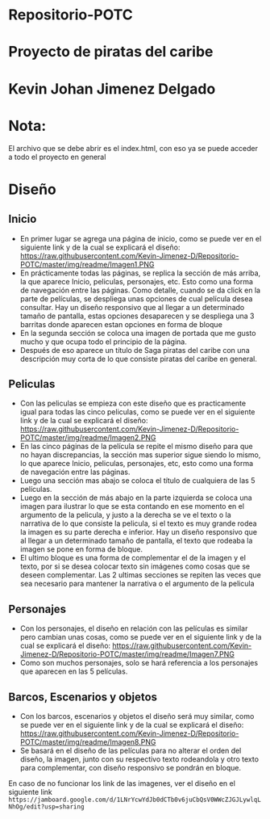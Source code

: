 # Repositorio-POTC
# Proyecto de piratas del caribe
# Kevin Johan Jimenez Delgado

# Nota:
El archivo que se debe abrir es el index.html, con eso ya se puede acceder a todo el proyecto en general

# Diseño
## Inicio
- En primer lugar se agrega una página de inicio, como se puede ver en el siguiente link y de la cual se explicará el diseño:
https://raw.githubusercontent.com/Kevin-Jimenez-D/Repositorio-POTC/master/img/readme/Imagen1.PNG
- En prácticamente todas las páginas, se replica la sección de más arriba, la que aparece Inicio, peliculas, personajes, etc. Esto como una forma de navegación entre las páginas.
  Como detalle, cuando se da click en la parte de películas, se despliega unas opciones de cual película desea consultar. Hay un diseño responsivo que al llegar a un determinado
  tamaño de pantalla, estas opciones desaparecen y se despliega una 3 barritas donde aparecen estan opciones en forma de bloque
- En la segunda sección se coloca una imagen de portada que me gusto mucho y que ocupa todo el principio de la página.
- Después de eso aparece un título de Saga piratas del caribe con una descripción muy corta de lo que consiste piratas del caribe en general.

## Peliculas
- Con las peliculas se empieza con este diseño que es practicamente igual para todas las cinco peliculas, como se puede ver en el siguiente link y de la cual se explicará el diseño:
  https://raw.githubusercontent.com/Kevin-Jimenez-D/Repositorio-POTC/master/img/readme/Imagen2.PNG
- En las cinco páginas de la película se repite el mismo diseño para que no hayan discrepancias, la sección mas superior sigue siendo lo mismo, lo que aparece
  Inicio, peliculas, personajes, etc, esto como una forma de navegación entre las páginas.
- Luego una sección mas abajo se coloca el título de cualquiera de las 5 películas.
- Luego en la sección de más abajo en la parte izquierda se coloca una imagen para ilustrar lo que se esta contando en ese momento en el argumento de la pelicula, y justo a la derecha
  se ve el texto o la narrativa de lo que consiste la pelicula, si el texto es muy grande rodea la imagen es su parte derecha e inferior. Hay un diseño responsivo que al llegar a un
  determinado tamaño de pantalla, el texto que rodeaba la imagen se pone en forma de bloque.
- El ultimo bloque es una forma de complementar el de la imagen y el texto, por si se desea colocar texto sin imágenes como cosas que se deseen complementar. Las 2 ultimas secciones
  se repiten las veces que sea necesario para mantener la narrativa o el argumento de la pelicula

## Personajes
- Con los personajes, el diseño en relación con las películas es similar pero cambian unas cosas, como se puede ver en el siguiente link y de la cual se explicará el diseño:
  https://raw.githubusercontent.com/Kevin-Jimenez-D/Repositorio-POTC/master/img/readme/Imagen7.PNG
- Como son muchos personajes, solo se hará referencia a los personajes que aparecen en las 5 películas.

## Barcos, Escenarios y objetos
- Con los barcos, escenarios y objetos el diseño será muy similar, como se puede ver en el siguiente link y de la cual se explicará el diseño:
  https://raw.githubusercontent.com/Kevin-Jimenez-D/Repositorio-POTC/master/img/readme/Imagen8.PNG
- Se basará en el diseño de las películas para no alterar el orden del diseño, la imagen, junto con su respectivo texto rodeandola y otro texto para complementar, con diseño responsivo
  se pondrán en bloque.

En caso de no funcionar los link de las imagenes, ver el diseño en el siguiente link
``` https://jamboard.google.com/d/1LNrYcwYdJb0dCTb0v6juCbQsV0WWcZJGJLywlqLNhOg/edit?usp=sharing  ```
